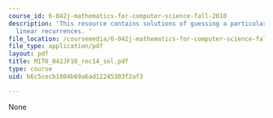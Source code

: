 ```yaml
---
course_id: 6-042j-mathematics-for-computer-science-fall-2010
description: 'This resource contains solutions of guessing a particular solution,
  linear recurrences. '
file_location: /coursemedia/6-042j-mathematics-for-computer-science-fall-2010/b6c5cecb1804b69a6ad12245303f2af3_MIT6_042JF10_rec14_sol.pdf
file_type: application/pdf
layout: pdf
title: MIT6_042JF10_rec14_sol.pdf
type: course
uid: b6c5cecb1804b69a6ad12245303f2af3

---
```

None